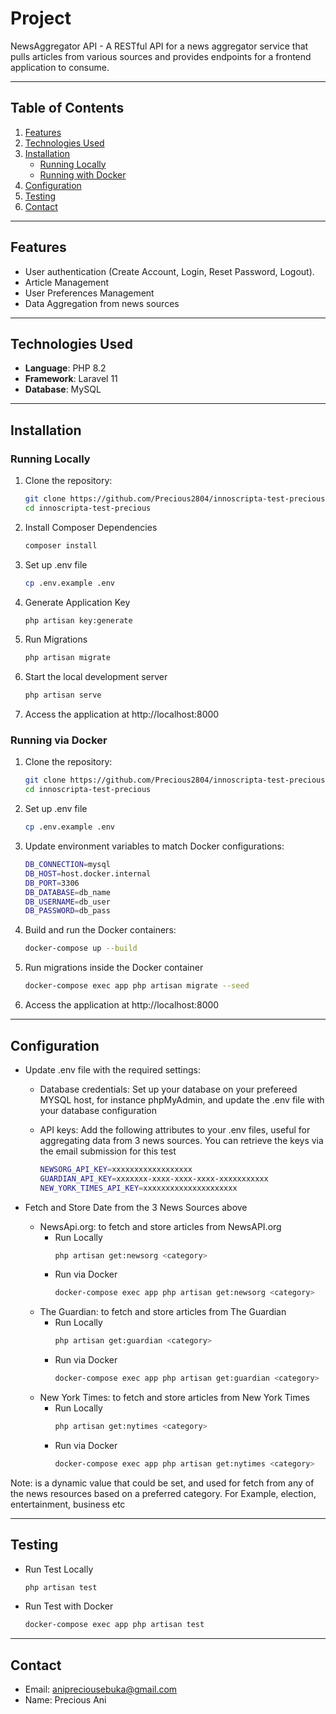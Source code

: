 # **Project**

NewsAggregator API - A RESTful API for a news aggregator service that pulls articles from various sources and provides endpoints for a frontend application to consume.

---

## **Table of Contents**

1. [Features](#features)
2. [Technologies Used](#technologies-used)
3. [Installation](#installation)
    - [Running Locally](#running-locally)
    - [Running with Docker](#running-via-docker)
4. [Configuration](#configuration)
5. [Testing](#testing)
6. [Contact](#contact)

---

## **Features**

-   User authentication (Create Account, Login, Reset Password, Logout).
-   Article Management
-   User Preferences Management
-   Data Aggregation from news sources

---

## **Technologies Used**

-   **Language**: PHP 8.2
-   **Framework**: Laravel 11
-   **Database**: MySQL

---

## **Installation**

### **Running Locally**

1. Clone the repository:
   ```bash
   git clone https://github.com/Precious2804/innoscripta-test-precious.git
   cd innoscripta-test-precious

2. Install Composer Dependencies
   ```bash
   composer install

3. Set up .env file
   ```bash
   cp .env.example .env

4. Generate Application Key
   ```bash
   php artisan key:generate

5. Run Migrations
   ```bash
   php artisan migrate

6. Start the local development server
   ```bash
   php artisan serve

7. Access the application at http://localhost:8000 


### **Running via Docker**

1. Clone the repository:
   ```bash
   git clone https://github.com/Precious2804/innoscripta-test-precious.git
   cd innoscripta-test-precious

2. Set up .env file
   ```bash
   cp .env.example .env

3. Update environment variables to match Docker configurations:
   ```bash
   DB_CONNECTION=mysql
   DB_HOST=host.docker.internal
   DB_PORT=3306
   DB_DATABASE=db_name
   DB_USERNAME=db_user
   DB_PASSWORD=db_pass 

4. Build and run the Docker containers:
   ```bash
   docker-compose up --build

5. Run migrations inside the Docker container
   ```bash
   docker-compose exec app php artisan migrate --seed

6. Access the application at http://localhost:8000 


---


## **Configuration**

- Update .env file with the required settings:
  - Database credentials: Set up your database on your prefereed MYSQL host, for instance phpMyAdmin, and update the .env file with your database configuration

  - API keys: Add the following attributes to your .env files, useful for aggregating data from 3 news sources. You can retrieve the keys via the email submission for this test
    ```bash
    NEWSORG_API_KEY=xxxxxxxxxxxxxxxxxx
    GUARDIAN_API_KEY=xxxxxxx-xxxx-xxxx-xxxx-xxxxxxxxxxx
    NEW_YORK_TIMES_API_KEY=xxxxxxxxxxxxxxxxxxxxx

- Fetch and Store Date from the 3 News Sources above

  - NewsApi.org: to fetch and store articles from NewsAPI.org
    - Run Locally
      ```bash
      php artisan get:newsorg <category>
    - Run via Docker
      ```bash
      docker-compose exec app php artisan get:newsorg <category>

  - The Guardian: to fetch and store articles from The Guardian
    - Run Locally
      ```bash
      php artisan get:guardian <category>
    - Run via Docker
      ```bash
      docker-compose exec app php artisan get:guardian <category>

  - New York Times: to fetch and store articles from New York Times
    - Run Locally
      ```bash
      php artisan get:nytimes <category>
    - Run via Docker
      ```bash
      docker-compose exec app php artisan get:nytimes <category>

Note: <category> is a dynamic value that could be set, and used for fetch from any of the news resources based on a preferred category. For Example, election, entertainment, business etc


---


## **Testing**

- Run Test Locally
  ```bash
  php artisan test

- Run Test with Docker
  ```bash
  docker-compose exec app php artisan test


---


## **Contact**

- Email: anipreciousebuka@gmail.com
- Name: Precious Ani
  

